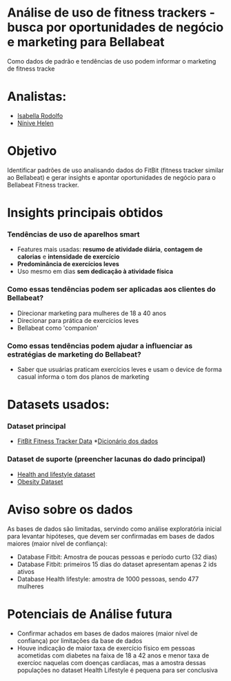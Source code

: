 # Análise de uso de fitness trackers - busca por oportunidades de negócio e marketing para Bellabeat
Como dados de padrão e tendências de uso podem informar o marketing de fitness tracke 

# Analistas: 
* [Isabella Rodolfo](https://github.com/isabellaSR-gd)
* [Nínive Helen](https://github.com/ninivehelen)

# Objetivo
Identificar padrões de uso analisando dados do FitBit (fitness tracker similar ao Bellabeat) e gerar insights e apontar oportunidades de negócio para o Bellabeat Fitness tracker.


# Insights principais obtidos
### Tendências de uso de aparelhos smart
* Features mais usadas: **resumo de atividade diária**, **contagem de calorias** e **intensidade de exercício**
* **Predominância de exercícios leves**
* Uso mesmo em dias **sem dedicação à atividade física**
### Como essas tendências podem ser aplicadas aos clientes do Bellabeat?
* Direcionar marketing para mulheres de 18 a 40 anos
* Direcionar para prática de exercícios leves
* Bellabeat como 'companion'
### Como essas tendências podem ajudar a influenciar as estratégias de marketing do Bellabeat?
* Saber que usuárias praticam exercícios leves e usam o device de forma casual informa o tom dos planos de marketing


# Datasets usados:
### Dataset principal
* [FitBit Fitness Tracker Data](https://www.kaggle.com/datasets/arashnic/fitbit)
  *[Dicionário dos dados](https://www.fitabase.com/media/1748/fitabasedatadictionary.pdf)

### Dataset de suporte (preencher lacunas do dado principal)
* [Health and lifestyle dataset](https://www.kaggle.com/datasets/mahdimashayekhi/health-and-lifestyle-dataset)
* [Obesity Dataset](https://www.kaggle.com/datasets/suleymansulak/obesity-dataset)

# Aviso sobre os dados
As bases de dados são limitadas, servindo como análise exploratória inicial para levantar hipóteses, que devem ser confirmadas em bases de dados maiores (maior nível de confiança):
* Database Fitbit: Amostra de poucas pessoas e período curto (32 dias) 
* Database Fitbit: primeiros 15 dias do dataset apresentam apenas 2 ids ativos
* Database Health lifestyle: amostra de 1000 pessoas, sendo 477 mulheres

# Potenciais de Análise futura
* Confirmar achados em bases de dados maiores (maior nível de confiança) por limitações da base de dados
* Houve indicação de maior taxa de exercício físico em pessoas acometidas com diabetes na faixa de 18 a 42 anos e menor taxa de exercíoc naquelas com doenças cardíacas, mas a amostra dessas populações no dataset Health Lifestyle é pequena para ser conclusiva


